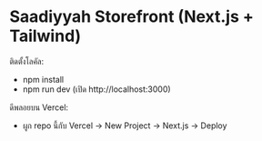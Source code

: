 # Saadiyyah Storefront (Next.js + Tailwind)
ติดตั้งโลคัล:
- npm install
- npm run dev  (เปิด http://localhost:3000)

ดีพลอยบน Vercel:
- ผูก repo นี้กับ Vercel → New Project → Next.js → Deploy
